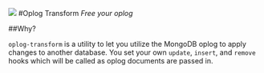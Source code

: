 ![](https://travis-ci.org/taterbase/oplog-transform.svg)
#Oplog Transform
*Free your oplog*

##Why?

`oplog-transform` is a utility to let you utilize the MongoDB oplog to apply changes to another database. You set your own `update`, `insert`, and `remove` hooks which will be called as oplog documents are passed in.
